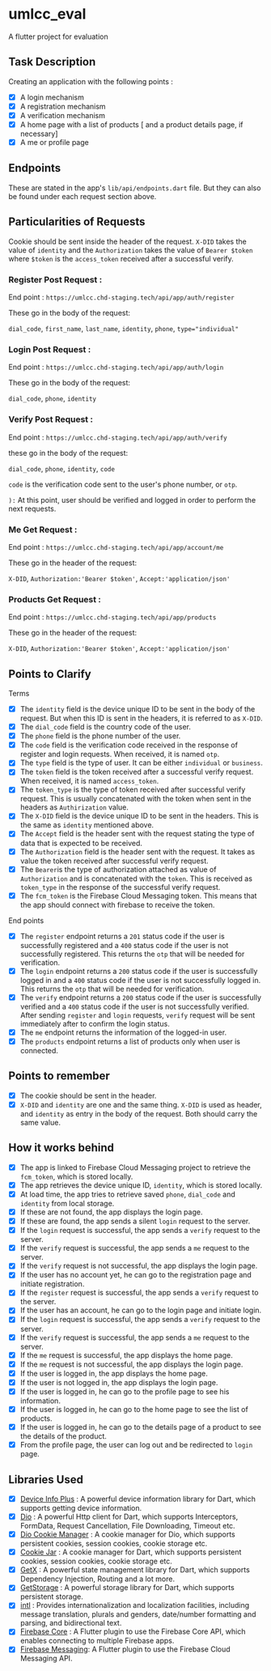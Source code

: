 # umlcc_eval

A flutter project for evaluation

## Task Description

Creating an application with the following points :

- [X]  A login mechanism
- [X]  A registration mechanism
- [X]  A verification mechanism
- [X]  A home page with a list of products [ and a product details page, if necessary]
- [X]  A me or profile page

## Endpoints

These are stated in the app's `lib/api/endpoints.dart` file. But they can also be found under each request section
above.

## Particularities of Requests

Cookie should be sent inside the header of the request. `X-DID` takes the value of `identity` and the `Authorization`
takes the value of `Bearer $token` where `$token` is the `access_token` received after a successful verify.

### Register Post Request :

End point : `https://umlcc.chd-staging.tech/api/app/auth/register`

These go in the body of the request:

`dial_code`, `first_name`, `last_name`, `identity`, `phone`, `type="individual"`

### Login Post Request :

End point : `https://umlcc.chd-staging.tech/api/app/auth/login`

These go in the body of the request:

`dial_code`, `phone`, `identity`

### Verify Post Request :

End point : `https://umlcc.chd-staging.tech/api/app/auth/verify`

these go in the body of the request:

`dial_code`, `phone`, `identity`, `code`

`code` is the verification code sent to the user's phone number, or `otp`.

`):` At this point, user should be verified and logged in order to perform the next requests.

### Me Get Request :

End point : `https://umlcc.chd-staging.tech/api/app/account/me`

These go in the header of the request:

`X-DID`, `Authorization:'Bearer $token'`, `Accept:'application/json'`

### Products Get Request :

End point : `https://umlcc.chd-staging.tech/api/app/products`

These go in the header of the request:

`X-DID`, `Authorization:'Bearer $token'`, `Accept:'application/json'`

## Points to Clarify

Terms

- [X]  The `identity` field is the device unique ID to be sent in the body of the request.
  But when this ID is sent in the headers, it is referred to as `X-DID`.
- [X]  The `dial_code` field is the country code of the user.
- [X]  The `phone` field is the phone number of the user.
- [X]  The `code` field is the verification code received in the response of register and login requests.
  When received, it is named `otp`.
- [X]  The `type` field is the type of user. It can be either `individual` or `business`.
- [X]  The `token` field is the token received after a successful verify request. When received, it is
  named `access_token`.
- [x]  The `token_type` is the type of token received after successful verify request.
  This is usually concatenated with the token when sent in the headers as `Authirization` value.
- [X]  The `X-DID` field is the device unique ID to be sent in the headers. This is the same as `identity` mentioned
  above.
- [X]  The `Accept` field is the header sent with the request stating the type of data that is expected to be received.
- [X]  The `Authorization` field is the header sent with the request. It takes as value the token received after
  successful verify request.
- [X]  The `Bearer`is the type of authorization attached as value of `Authorization` and is concatenated with
  the `token`. This is received as `token_type` in the response of the successful verify request.
- [X]  The `fcm_token` is the Firebase Cloud Messaging token. This means that the app should connect with firebase to
  receive the token.

End points

- [X]  The `register` endpoint returns a `201` status code if the user is successfully registered and a `400` status
  code if the user is not successfully registered. This returns the `otp` that will be needed for verification.
- [X]  The `login` endpoint returns a `200` status code if the user is successfully logged in and a `400` status code if
  the user is not successfully logged in. This returns the `otp` that will be needed for verification.
- [X]  The `verify` endpoint returns a `200` status code if the user is successfully verified and a `400` status code if
  the user is not successfully verified. After sending `register` and `login` requests, `verify` request will be sent
  immediately after to confirm the login status.
- [X]  The `me` endpoint returns the information of the logged-in user.
- [X]  The `products` endpoint returns a list of products only when user is connected.

## Points to remember

- [X]  The cookie should be sent in the header.
- [x]  `X-DID` and `identity` are one and the same thing. `X-DID` is used as header, and `identity` as entry in the body
  of the request. Both should carry the same value.

## How it works behind

- [x] The app is linked to Firebase Cloud Messaging project to retrieve the `fcm_token`, which is stored locally.
- [x] The app retrieves the device unique ID, `identity`, which is stored locally.
- [x] At load time, the app tries to retrieve saved `phone`, `dial_code` and `identity` from local storage.
- [x] If these are not found, the app displays the login page.
- [x] If these are found, the app sends a silent `login` request to the server.
- [x] If the `login` request is successful, the app sends a `verify` request to the server.
- [x] If the `verify` request is successful, the app sends a `me` request to the server.
- [x] If the `verify` request is not successful, the app displays the login page.
- [x] If the user has no account yet, he can go to the registration page and initiate registration.
- [x] If the `register` request is successful, the app sends a `verify` request to the server.
- [x] If the user has an account, he can go to the login page and initiate login.
- [x] If the `login` request is successful, the app sends a `verify` request to the server.
- [x] If the `verify` request is successful, the app sends a `me` request to the server.
- [x] If the `me` request is successful, the app displays the home page.
- [x] If the `me` request is not successful, the app displays the login page.
- [x] If the user is logged in, the app displays the home page.
- [x] If the user is not logged in, the app displays the login page.
- [x] If the user is logged in, he can go to the profile page to see his information.
- [x] If the user is logged in, he can go to the home page to see the list of products.
- [x] If the user is logged in, he can go to the details page of a product to see the details of the product.
- [x] From the profile page, the user can log out and be redirected to `login` page.

## Libraries Used

- [x] [Device Info Plus](https://pub.dev/packages/device_info_plus) : A powerful device information library for Dart,
  which supports getting device information.
- [X]  [Dio](https://pub.dev/packages/dio) : A powerful Http client for Dart, which supports Interceptors, FormData,
  Request Cancellation, File Downloading, Timeout etc.
- [X]  [Dio Cookie Manager](https://pub.dev/packages/dio_cookie_manager) : A cookie manager for Dio, which supports
  persistent cookies, session cookies, cookie storage etc.
- [X]  [Cookie Jar](https://pub.dev/packages/cookie_jar) : A cookie manager for Dart, which supports persistent cookies,
  session cookies, cookie storage etc.
- [X]  [GetX](https://pub.dev/packages/get) : A powerful state management library for Dart, which supports Dependency
  Injection, Routing and a lot more.
- [X]  [GetStorage](https://pub.dev/packages/get_storage) : A powerful storage library for Dart, which supports
  persistent storage.
- [x]  [intl](https://pub.dev/packages/intl) : Provides internationalization and localization facilities, including
  message translation, plurals and genders, date/number formatting and parsing, and bidirectional text.
- [x]  [Firebase Core](https://pub.dev/packages/firebase_core) : A Flutter plugin to use the Firebase Core API, which
  enables connecting to multiple Firebase apps.
- [x]  [Firebase Messaging](https://pub.dev/packages/firebase_messaging): A Flutter plugin to use the Firebase Cloud
  Messaging API.
